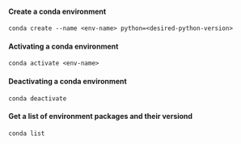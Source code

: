 

#### Create a conda environment

```
conda create --name <env-name> python=<desired-python-version>
```

#### Activating a conda environment

```
conda activate <env-name>
```

#### Deactivating a conda environment

```
conda deactivate 
```

#### Get a list of environment packages and their versiond

```
conda list
```
